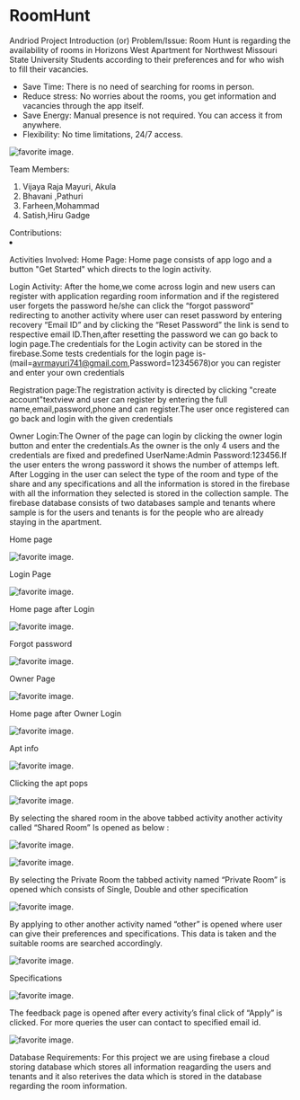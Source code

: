 ﻿# RoomHunt
Andriod Project
Introduction (or) Problem/Issue:
Room Hunt is regarding the availability of rooms in Horizons West Apartment for Northwest Missouri State University Students according to their preferences and for who wish to fill their vacancies.
<ul><li>	Save Time: There is no need of searching for rooms in person.</li>
<li>	Reduce stress: No worries about the rooms, you get information and vacancies through the app itself.</li>
<li>	Save Energy: Manual presence is not required. You can access it from anywhere.</li>
<li>  Flexibility: No time limitations, 24/7 access.
  </ul>
  
   
 ![ favorite image.](https://github.com/Vijayarajamayuri/RoomHunt/blob/master/1.PNG)
 
Team Members:
<ol>
  <li>	Vijaya Raja Mayuri, Akula </li>
<li>	Bhavani ,Pathuri </li>
<li>	Farheen,Mohammad </li>
<li>	Satish,Hiru Gadge </li>
  </ol>
Contributions:
<li>
 
 Activities Involved:
Home Page: Home page consists of app logo and a button "Get Started" which directs to the login activity.

Login Activity: After the home,we come across login and new users can register with application regarding room information and if the registered user forgets the password  he/she can click the “forgot password” redirecting to another activity  where user can reset password by entering recovery “Email ID” and by clicking the “Reset Password” the link is send to respective email ID.Then,after resetting the password we can go back to login page.The credentials for the Login activity can be stored in the firebase.Some tests credentials for the login page is-(mail=avrmayuri741@gmail.com,Password=12345678)or you can register and enter your own credentials

Registration page:The registration activity is directed by clicking "create account"textview and user can register by entering the full name,email,password,phone and can register.The user once registered can go back and login with the given credentials

Owner Login:The Owner of the page can login by clicking the owner login button and enter the credentials.As the owner is the only 4 users and the credentials are fixed and predefined UserName:Admin Password:123456.If the user enters the wrong password it shows the number of attemps left.
After Logging in the user can select the type of the room and type of the share and any specifications and all the information is stored in the firebase with all the information they selected is stored in the collection sample.
The firebase database consists of two databases sample and tenants where sample is for the users and tenants is for the people who are already staying in the apartment.



  Home page
 
  ![ favorite image.](https://github.com/Vijayarajamayuri/RoomHunt/blob/master/2.PNG)
  
  Login Page
  
  
   ![ favorite image.](https://github.com/Vijayarajamayuri/RoomHunt/blob/master/3.PNG)
   
   Home page after Login
   
   
   ![ favorite image.](https://github.com/Vijayarajamayuri/RoomHunt/blob/master/4.PNG)
 
 Forgot password
 
   ![ favorite image.](https://github.com/Vijayarajamayuri/RoomHunt/blob/master/9.PNG)
   
Owner Page

 ![ favorite image.](https://github.com/Vijayarajamayuri/RoomHunt/blob/master/5.PNG)
 
Home page after Owner Login

 ![ favorite image.](https://github.com/Vijayarajamayuri/RoomHunt/blob/master/6.PNG)
 
  Apt info
 
 
  ![ favorite image.](https://github.com/Vijayarajamayuri/RoomHunt/blob/master/7.PNG)
  
 Clicking the apt pops 
 

![ favorite image.](https://github.com/Vijayarajamayuri/RoomHunt/blob/master/8.PNG)


By selecting the shared room in the above tabbed activity another activity called “Shared Room” Is opened as below :



 ![ favorite image.](https://github.com/Vijayarajamayuri/RoomHunt/blob/master/10.PNG)
 
   
![ favorite image.](https://github.com/Vijayarajamayuri/RoomHunt/blob/master/11.PNG)

By selecting the Private Room the tabbed activity named “Private Room” is opened which consists of Single, Double and other specification


   ![ favorite image.](https://github.com/Vijayarajamayuri/RoomHunt/blob/master/12.PNG)

By applying to other another activity named “other” is opened where user can give their preferences and specifications. This data is taken and the suitable rooms are searched accordingly.



   ![ favorite image.](https://github.com/Vijayarajamayuri/RoomHunt/blob/master/13.PNG)
   
   Specifications 
   
   ![ favorite image.](https://github.com/Vijayarajamayuri/RoomHunt/blob/master/14.PNG)


The feedback page is opened after every activity’s final click of “Apply” is clicked. For more queries the user can contact to specified email id.


   ![ favorite image.](https://github.com/Vijayarajamayuri/RoomHunt/blob/master/15.PNG)


Database Requirements:
For this project we are using firebase a cloud storing database which stores all information reagarding the users and tenants and it also reterives the data which is stored in the database regarding the room information.
  
